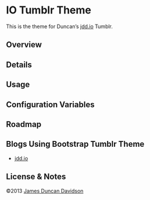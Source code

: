 # IO Tumblr Theme

This is the theme for Duncan’s [jdd.io](http://jdd.io) Tumblr.

## Overview


## Details


## Usage


## Configuration Variables


## Roadmap



## Blogs Using Bootstrap Tumblr Theme

* [jdd.io](http://jdd.io)


## License & Notes

©2013 [James Duncan Davidson](http://duncandavidson.com)
